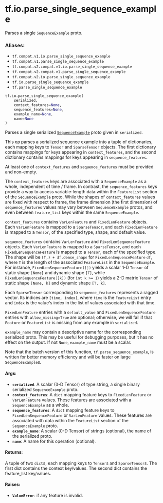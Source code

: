 <div itemscope itemtype="http://developers.google.com/ReferenceObject">
<meta itemprop="name" content="tf.io.parse_single_sequence_example" />
<meta itemprop="path" content="Stable" />
</div>

# tf.io.parse_single_sequence_example

Parses a single `SequenceExample` proto.

### Aliases:

* `tf.compat.v1.io.parse_single_sequence_example`
* `tf.compat.v1.parse_single_sequence_example`
* `tf.compat.v2.compat.v1.io.parse_single_sequence_example`
* `tf.compat.v2.compat.v1.parse_single_sequence_example`
* `tf.compat.v2.io.parse_single_sequence_example`
* `tf.io.parse_single_sequence_example`
* `tf.parse_single_sequence_example`

``` python
tf.io.parse_single_sequence_example(
    serialized,
    context_features=None,
    sequence_features=None,
    example_name=None,
    name=None
)
```

<!-- Placeholder for "Used in" -->

Parses a single serialized [`SequenceExample`](https://www.tensorflow.org/code/tensorflow/core/example/example.proto)
proto given in `serialized`.

This op parses a serialized sequence example into a tuple of dictionaries,
each mapping keys to `Tensor` and `SparseTensor` objects.
The first dictionary contains mappings for keys appearing in
`context_features`, and the second dictionary contains mappings for keys
appearing in `sequence_features`.

At least one of `context_features` and `sequence_features` must be provided
and non-empty.

The `context_features` keys are associated with a `SequenceExample` as a
whole, independent of time / frame.  In contrast, the `sequence_features` keys
provide a way to access variable-length data within the `FeatureList` section
of the `SequenceExample` proto.  While the shapes of `context_features` values
are fixed with respect to frame, the frame dimension (the first dimension)
of `sequence_features` values may vary between `SequenceExample` protos,
and even between `feature_list` keys within the same `SequenceExample`.

`context_features` contains `VarLenFeature` and `FixedLenFeature` objects.
Each `VarLenFeature` is mapped to a `SparseTensor`, and each `FixedLenFeature`
is mapped to a `Tensor`, of the specified type, shape, and default value.

`sequence_features` contains `VarLenFeature` and `FixedLenSequenceFeature`
objects. Each `VarLenFeature` is mapped to a `SparseTensor`, and each
`FixedLenSequenceFeature` is mapped to a `Tensor`, each of the specified type.
The shape will be `(T,) + df.dense_shape` for `FixedLenSequenceFeature` `df`, where
`T` is the length of the associated `FeatureList` in the `SequenceExample`.
For instance, `FixedLenSequenceFeature([])` yields a scalar 1-D `Tensor` of
static shape `[None]` and dynamic shape `[T]`, while
`FixedLenSequenceFeature([k])` (for `int k >= 1`) yields a 2-D matrix `Tensor`
of static shape `[None, k]` and dynamic shape `[T, k]`.

Each `SparseTensor` corresponding to `sequence_features` represents a ragged
vector.  Its indices are `[time, index]`, where `time` is the `FeatureList`
entry and `index` is the value's index in the list of values associated with
that time.

`FixedLenFeature` entries with a `default_value` and `FixedLenSequenceFeature`
entries with `allow_missing=True` are optional; otherwise, we will fail if
that `Feature` or `FeatureList` is missing from any example in `serialized`.

`example_name` may contain a descriptive name for the corresponding serialized
proto. This may be useful for debugging purposes, but it has no effect on the
output. If not `None`, `example_name` must be a scalar.

Note that the batch version of this function, `tf.parse_sequence_example`,
is written for better memory efficiency and will be faster on large
`SequenceExample`s.

#### Args:


* <b>`serialized`</b>: A scalar (0-D Tensor) of type string, a single binary
  serialized `SequenceExample` proto.
* <b>`context_features`</b>: A `dict` mapping feature keys to `FixedLenFeature` or
  `VarLenFeature` values. These features are associated with a
  `SequenceExample` as a whole.
* <b>`sequence_features`</b>: A `dict` mapping feature keys to
  `FixedLenSequenceFeature` or `VarLenFeature` values. These features are
  associated with data within the `FeatureList` section of the
  `SequenceExample` proto.
* <b>`example_name`</b>: A scalar (0-D Tensor) of strings (optional), the name of
  the serialized proto.
* <b>`name`</b>: A name for this operation (optional).


#### Returns:

A tuple of two `dict`s, each mapping keys to `Tensor`s and `SparseTensor`s.
The first dict contains the context key/values.
The second dict contains the feature_list key/values.



#### Raises:


* <b>`ValueError`</b>: if any feature is invalid.
